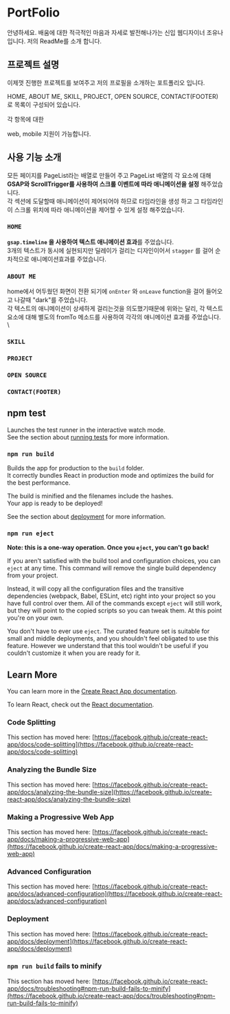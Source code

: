 # PortFolio

안녕하세요. 배움에 대한 적극적인 마음과 자세로 발전해나가는 신입 웹디자이너 조유나입니다.
저의 ReadMe를 소개 합니다.

## 프로젝트 설명

이제껏 진행한 프로젝트를 보여주고 저의 프로필을 소개하는 포트폴리오 입니다.

HOME, ABOUT ME, SKILL, PROJECT, OPEN SOURCE, CONTACT(FOOTER)로 목록이 구성되어 있습니다.

각 항목에 대한

web, mobile 지원이 가능합니다.

  
## 사용 기능 소개
 모든 페이지를 PageList라는 배열로 만들어 주고 PageList 배열의 각 요소에 대해 **GSAP와 ScrollTrigger를 사용하여 스크롤 이벤트에 따라 애니메이션을 설정** 해주었습니다.  \
 각 섹션에 도달할때 애니메이션이 제어되어야 하므로 타임라인을 생성 하고 그 타임라인이 스크롤 위치에 따라 애니메이션을 제어할 수 있게 설정 해주었습니다.
 
### `HOME`
**`gsap.timeline` 을 사용하여 텍스트 애니메이션 효과**를 주었습니다.  \
3개의 텍스트가 동시에 실현되지만 딜레이가 걸리는 디자인이어서 `stagger` 를 걸어 순차적으로 애니메이션효과를 주었습니다.

### `ABOUT ME`
home에서 어두웠던 화면이 전환 되기에 `onEnter` 와 `onLeave` function을 걸어 들어오고 나갈때 "dark"를 주었습니다.  \
각 텍스트의 애니메이션이 상세하게 걸리는것을 의도했기때문에 위와는 달리, 각 텍스트 요소에 대해 별도의 fromTo 메소드를 사용하여 각각의 애니메이션 효과를 주었습니다.  \

### `SKILL`


### `PROJECT`


### `OPEN SOURCE`

### `CONTACT(FOOTER)`


## npm test

Launches the test runner in the interactive watch mode.\
See the section about [running tests](https://facebook.github.io/create-react-app/docs/running-tests) for more information.

### `npm run build`

Builds the app for production to the `build` folder.\
It correctly bundles React in production mode and optimizes the build for the best performance.

The build is minified and the filenames include the hashes.\
Your app is ready to be deployed!

See the section about [deployment](https://facebook.github.io/create-react-app/docs/deployment) for more information.

### `npm run eject`

**Note: this is a one-way operation. Once you `eject`, you can't go back!**

If you aren't satisfied with the build tool and configuration choices, you can `eject` at any time. This command will remove the single build dependency from your project.

Instead, it will copy all the configuration files and the transitive dependencies (webpack, Babel, ESLint, etc) right into your project so you have full control over them. All of the commands except `eject` will still work, but they will point to the copied scripts so you can tweak them. At this point you're on your own.

You don't have to ever use `eject`. The curated feature set is suitable for small and middle deployments, and you shouldn't feel obligated to use this feature. However we understand that this tool wouldn't be useful if you couldn't customize it when you are ready for it.

## Learn More

You can learn more in the [Create React App documentation](https://facebook.github.io/create-react-app/docs/getting-started).

To learn React, check out the [React documentation](https://reactjs.org/).

### Code Splitting

This section has moved here: [https://facebook.github.io/create-react-app/docs/code-splitting](https://facebook.github.io/create-react-app/docs/code-splitting)

### Analyzing the Bundle Size

This section has moved here: [https://facebook.github.io/create-react-app/docs/analyzing-the-bundle-size](https://facebook.github.io/create-react-app/docs/analyzing-the-bundle-size)

### Making a Progressive Web App

This section has moved here: [https://facebook.github.io/create-react-app/docs/making-a-progressive-web-app](https://facebook.github.io/create-react-app/docs/making-a-progressive-web-app)

### Advanced Configuration

This section has moved here: [https://facebook.github.io/create-react-app/docs/advanced-configuration](https://facebook.github.io/create-react-app/docs/advanced-configuration)

### Deployment

This section has moved here: [https://facebook.github.io/create-react-app/docs/deployment](https://facebook.github.io/create-react-app/docs/deployment)

### `npm run build` fails to minify

This section has moved here: [https://facebook.github.io/create-react-app/docs/troubleshooting#npm-run-build-fails-to-minify](https://facebook.github.io/create-react-app/docs/troubleshooting#npm-run-build-fails-to-minify)

